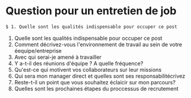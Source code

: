 # Question pour un entretien de job

```sh
$ 1. Quelle sont les qualités indispensable pour occuper ce post
```

1. Quelle sont les qualités indispensable pour occuper ce post
2. Comment décrivez-vous l'environnement de travail au sein de votre éequipe/entreprise
3. Avec qui serai-je amené à travailler
4. Y a-t-il des réunions d'équipe ? A quelle fréquence?
5. Qu'est-ce qui motivent vos collaborateurs sur leur missions
6. Qui sera mon manager direct et quelles sont ses responsabilitécrivez
7. Reste-t-il un point que vous souhaitez éclaicir sur mon parcours?
8. Quelles sont les prochaines étapes du proccessus de recrutement 
